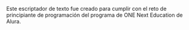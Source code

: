 Este escriptador de texto fue creado para cumplir con el reto de principiante de programación del programa de ONE Next Education de Alura.
